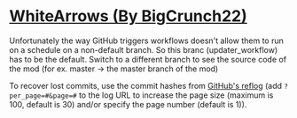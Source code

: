 # [WhiteArrows (By BigCrunch22)](https://github.com/BigCrunch22/WhiteArrows)

Unfortunately the way GitHub triggers workflows doesn't allow them to run on a schedule on a non-default branch. So this branc (updater_workflow) has to be the default. Switch to a different branch to see the source code of the mod (for ex. master -> the master branch of the mod)

To recover lost commits, use the commit hashes from [GitHub's reflog](https://api.github.com/repos/KtaneModules/WhiteArrows-BigCrunch22/events) (add `?per_page=#&page=#` to the log URL to increase the page size (maximum is 100, default is 30) and/or specify the page number (default is 1)).
